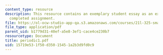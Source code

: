 ```yaml
---
content_type: resource
description: This resource contains an exemplary student essay as an example of a
  completed assignment.
file: https://ol-ocw-studio-app-qa.s3.amazonaws.com/courses/21l-325-small-wonders-staying-alive-spring-2007/15719e531f50d35015451a2b3d9fd0c9_periodic1.pdf
file_type: application/pdf
parent_uid: b1779d31-40ef-a5e8-3ef1-cace4ce230b7
resourcetype: Document
title: periodic1.pdf
uid: 15719e53-1f50-d350-1545-1a2b3d9fd0c9
---
```

